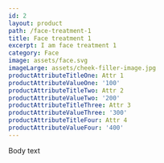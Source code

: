 ```yaml
---
id: 2
layout: product
path: /face-treatment-1
title: Face treatment 1
excerpt: I am face treatment 1
category: Face
image: assets/face.svg
imageLarge: assets/cheek-filler-image.jpg
productAttributeTitleOne: Attr 1
productAttributeValueOne: '100'
productAttributeTitleTwo: Attr 2
productAttributeValueTwo: '200'
productAttributeTitleThree: Attr 3
productAttributeValueThree: '300'
productAttributeTitleFour: Attr 4
productAttributeValueFour: '400'
---
```

Body text
